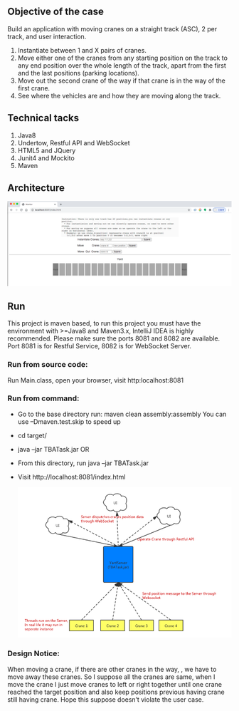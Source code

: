 ## Objective of the case 
Build an application with moving cranes on a straight track (ASC), 2 per track, and user interaction. 
1.	Instantiate between 1 and X pairs of cranes.
2.	Move either one of the cranes from any starting position on the track to any end position over the whole length of the track, apart from the first and the last positions (parking locations).  
3.	Move out the second crane of the way if that crane is in the way of the first crane.  
  4.  See where the vehicles are and how they are moving along the track.

## Technical tacks
1. Java8
2. Undertow, Restful API and WebSocket
3. HTML5 and JQuery
4. Junit4 and Mockito
5. Maven

## Architecture
 ![UI](https://github.com/zhengxiaoxue/TBATest/blob/main/UI.png)
## Run

This project is maven based, to run this project you must have the environment with >=Java8 and Maven3.x, IntelliJ IDEA is highly recommended. 
Please make sure the ports 8081 and 8082 are available. Port 8081 is for Restful Service, 8082 is for WebSocket Server.

### Run from source code:
Run Main.class, open your browser, visit http:localhost:8081

### Run from command:
* Go to the base directory run: maven clean assembly:assembly
You can use –Dmaven.test.skip to speed up
* cd target/
* java –jar TBATask.jar
OR
* From this directory, run java –jar TBATask.jar
* Visit http://localhost:8081/index.html

  ![Architecture](https://github.com/zhengxiaoxue/TBATest/blob/main/Architecture%20(1).png)

### Design Notice:
When moving a crane, if there are other cranes in the way, , we have to move away these cranes. So I suppose all the cranes are same, when I move the crane I just move cranes to left or right together until one crane reached the target position and also keep positions previous having crane still having crane. Hope this suppose doesn’t violate the user case.





